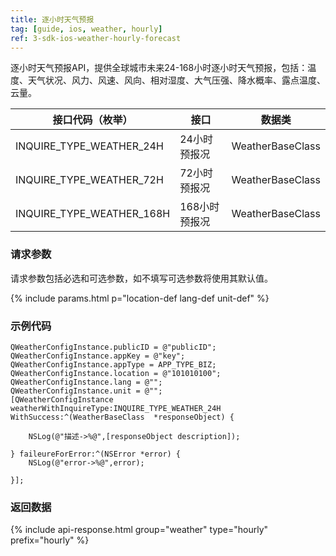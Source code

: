 ```yaml
---
title: 逐小时天气预报
tag: [guide, ios, weather, hourly]
ref: 3-sdk-ios-weather-hourly-forecast
---
```


逐小时天气预报API，提供全球城市未来24-168小时逐小时天气预报，包括：温度、天气状况、风力、风速、风向、相对湿度、大气压强、降水概率、露点温度、云量。

| 接口代码（枚举）          | 接口          | 数据类           |
| ------------------------- | ------------- | ---------------- |
| INQUIRE_TYPE_WEATHER_24H  | 24小时预报况  | WeatherBaseClass |
| INQUIRE_TYPE_WEATHER_72H  | 72小时预报况  | WeatherBaseClass |
| INQUIRE_TYPE_WEATHER_168H | 168小时预报况 | WeatherBaseClass |

### 请求参数

请求参数包括必选和可选参数，如不填写可选参数将使用其默认值。

{% include params.html p="location-def lang-def unit-def" %}

### 示例代码

```objc
QWeatherConfigInstance.publicID = @"publicID";
QWeatherConfigInstance.appKey = @"key";
QWeatherConfigInstance.appType = APP_TYPE_BIZ;
QWeatherConfigInstance.location = @"101010100";
QWeatherConfigInstance.lang = @"";
QWeatherConfigInstance.unit = @"";
[QWeatherConfigInstance weatherWithInquireType:INQUIRE_TYPE_WEATHER_24H WithSuccess:^(WeatherBaseClass  *responseObject) {
        
    NSLog(@"描述->%@",[responseObject description]);
        
} faileureForError:^(NSError *error) {
    NSLog(@"error->%@",error);
        
}]; 
```

### 返回数据

{% include api-response.html group="weather" type="hourly" prefix="hourly" %}
